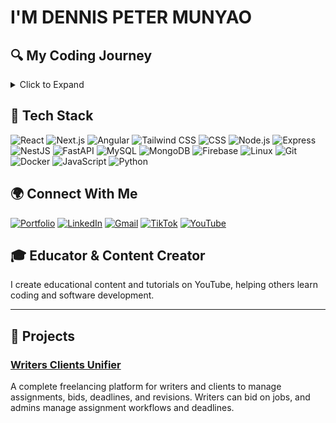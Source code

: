 # I'M DENNIS PETER MUNYAO

## 🔍 My Coding Journey
<details>
  <summary>Click to Expand</summary>
  
  I've always had a passion for solving problems with technology. My journey began in high school when I first discovered programming. Since then, I've expanded my knowledge and expertise across a wide range of technologies and frameworks.

  Starting with C++, I explored the basics of programming and began to understand the logic behind software development. My curiosity led me to web development, where I quickly fell in love with building interactive websites. Through my learning journey, I found myself increasingly drawn to Backend Development, learning how to build robust server-side applications with Node.js and Express.

  As I continued my career, I developed a deep interest in JavaScript, mastering the language and using it for both front-end and back-end development. With frameworks like React, I embraced Full-Stack Development, designing efficient and scalable web applications that bridged the gap between users and the data they need.

  I'm constantly expanding my skill set, exploring new technologies like FastAPI, NestJS, and Docker. Every step of the way, I've pushed myself to grow and learn, with a goal of delivering solutions that make an impact. My coding journey is just getting started, and I'm excited for what the future holds!
</details>

## 🔧 Tech Stack

![React](https://img.shields.io/badge/React-20232A?style=for-the-badge&logo=react&logoColor=61DAFB)
![Next.js](https://img.shields.io/badge/Next.js-000000?style=for-the-badge&logo=next.js&logoColor=white)
![Angular](https://img.shields.io/badge/Angular-DD0031?style=for-the-badge&logo=angular&logoColor=white)
![Tailwind CSS](https://img.shields.io/badge/Tailwind%20CSS-06B6D4?style=for-the-badge&logo=tailwind-css&logoColor=white)
![CSS](https://img.shields.io/badge/CSS-1572B6?style=for-the-badge&logo=css3&logoColor=white)
![Node.js](https://img.shields.io/badge/Node.js-339933?style=for-the-badge&logo=nodedotjs&logoColor=white)
![Express](https://img.shields.io/badge/Express-000000?style=for-the-badge&logo=express&logoColor=white)
![NestJS](https://img.shields.io/badge/NestJS-E0234E?style=for-the-badge&logo=nestjs&logoColor=white)
![FastAPI](https://img.shields.io/badge/FastAPI-009688?style=for-the-badge&logo=fastapi&logoColor=white)
![MySQL](https://img.shields.io/badge/MySQL-4479A1?style=for-the-badge&logo=mysql&logoColor=white)
![MongoDB](https://img.shields.io/badge/MongoDB-4EA94B?style=for-the-badge&logo=mongodb&logoColor=white)
![Firebase](https://img.shields.io/badge/Firebase-FFCA28?style=for-the-badge&logo=firebase&logoColor=white)
![Linux](https://img.shields.io/badge/Linux-FCC624?style=for-the-badge&logo=linux&logoColor=black)
![Git](https://img.shields.io/badge/Git-F05032?style=for-the-badge&logo=git&logoColor=white)
![Docker](https://img.shields.io/badge/Docker-2496ED?style=for-the-badge&logo=docker&logoColor=white)
![JavaScript](https://img.shields.io/badge/JavaScript-F7DF1E?style=for-the-badge&logo=javascript&logoColor=black)
![Python](https://img.shields.io/badge/Python-3776AB?style=for-the-badge&logo=python&logoColor=white)

## 🌍 Connect With Me

[![Portfolio](https://img.shields.io/badge/Portfolio-000000?style=for-the-badge&logo=vercel&logoColor=white)](https://codewithmunyao.vercel.app)
[![LinkedIn](https://img.shields.io/badge/LinkedIn-0077B5?style=for-the-badge&logo=linkedin&logoColor=white)](https://www.linkedin.com/in/dennis-peter-76275a2a0/)
[![Gmail](https://img.shields.io/badge/Gmail-D14836?style=for-the-badge&logo=gmail&logoColor=white)](mailto:peterdennis573@gmail.com)
[![TikTok](https://img.shields.io/badge/TikTok-000000?style=for-the-badge&logo=tiktok&logoColor=white)](https://www.tiktok.com/@ritahchanger)
[![YouTube](https://img.shields.io/badge/YouTube-FF0000?style=for-the-badge&logo=youtube&logoColor=white)](https://www.youtube.com/@Dennispetermunyao)


## 🎓 Educator & Content Creator
I create educational content and tutorials on YouTube, helping others learn coding and software development.

---

## 💼 Projects

### [Writers Clients Unifier](https://bmwriters.com/)
A complete freelancing platform for writers and clients to manage assignments, bids, deadlines, and revisions. Writers can bid on jobs, and admins manage assignment workflows and deadlines.

